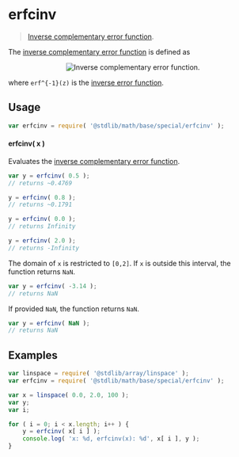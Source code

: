 <!--

@license Apache-2.0

Copyright (c) 2018 The Stdlib Authors.

Licensed under the Apache License, Version 2.0 (the "License");
you may not use this file except in compliance with the License.
You may obtain a copy of the License at

   http://www.apache.org/licenses/LICENSE-2.0

Unless required by applicable law or agreed to in writing, software
distributed under the License is distributed on an "AS IS" BASIS,
WITHOUT WARRANTIES OR CONDITIONS OF ANY KIND, either express or implied.
See the License for the specific language governing permissions and
limitations under the License.

-->

# erfcinv

> [Inverse complementary error function][erfcinv].

<section class="intro">

The [inverse complementary error function][erfcinv] is defined as

<!-- <equation class="equation" label="eq:inverse_complementary_error_function" align="center" raw="\operatorname{erfc}^{-1}(1-z) = \operatorname{erf}^{-1}(z)" alt="Inverse complementary error function."> -->

<div class="equation" align="center" data-raw-text="\operatorname{erfc}^{-1}(1-z) = \operatorname{erf}^{-1}(z)" data-equation="eq:inverse_complementary_error_function">
    <img src="https://cdn.jsdelivr.net/gh/stdlib-js/stdlib@bb29798906e119fcb2af99e94b60407a270c9b32/lib/node_modules/@stdlib/math/base/special/erfcinv/docs/img/equation_inverse_complementary_error_function.svg" alt="Inverse complementary error function.">
    <br>
</div>

<!-- </equation> -->

where `erf^{-1}(z)` is the [inverse error function][@stdlib/math/base/special/erfinv].

</section>

<!-- /.intro -->

<section class="usage">

## Usage

```javascript
var erfcinv = require( '@stdlib/math/base/special/erfcinv' );
```

#### erfcinv( x )

Evaluates the [inverse complementary error function][erfcinv].

```javascript
var y = erfcinv( 0.5 );
// returns ~0.4769

y = erfcinv( 0.8 );
// returns ~0.1791

y = erfcinv( 0.0 );
// returns Infinity

y = erfcinv( 2.0 );
// returns -Infinity
```

The domain of `x` is restricted to `[0,2]`. If `x` is outside this interval, the function returns `NaN`.

```javascript
var y = erfcinv( -3.14 );
// returns NaN
```

If provided `NaN`, the function returns `NaN`.

```javascript
var y = erfcinv( NaN );
// returns NaN
```

</section>

<!-- /.usage -->

<section class="examples">

## Examples

<!-- eslint no-undef: "error" -->

```javascript
var linspace = require( '@stdlib/array/linspace' );
var erfcinv = require( '@stdlib/math/base/special/erfcinv' );

var x = linspace( 0.0, 2.0, 100 );
var y;
var i;

for ( i = 0; i < x.length; i++ ) {
    y = erfcinv( x[ i ] );
    console.log( 'x: %d, erfcinv(x): %d', x[ i ], y );
}
```

</section>

<!-- /.examples -->

<!-- Section for related `stdlib` packages. Do not manually edit this section, as it is automatically populated. -->

<section class="related">

</section>

<!-- /.related -->

<!-- Section for all links. Make sure to keep an empty line after the `section` element and another before the `/section` close. -->

<section class="links">

[erfcinv]: https://en.wikipedia.org/wiki/Error_function#Inverse_functions

[@stdlib/math/base/special/erfinv]: https://github.com/stdlib-js/math/tree/main/base/special/erfinv

</section>

<!-- /.links -->
